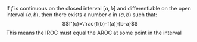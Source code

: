 If $f$ is continuous on the closed interval $[a,b]$ and differentiable on the open interval $(a,b),$ then there exists a number $c$ in $(a,b)$ such that: $$f'(c)=\frac{f(b)-f(a)}{b-a}$$
This means the IROC must equal the AROC at some point in the interval
